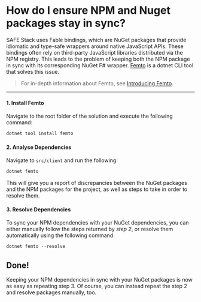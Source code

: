 # How do I ensure NPM and Nuget packages stay in sync?
SAFE Stack uses Fable bindings, which are NuGet packages that provide idiomatic and type-safe wrappers around native JavaScript APIs. These bindings often rely on third-party JavaScript libraries distributed via the NPM registry. This leads to the problem of keeping both the NPM package in sync with its corresponding NuGet F# wrapper. [Femto](https://github.com/Zaid-Ajaj/Femto) is a dotnet CLI tool that solves this issue.

> For in-depth information about Femto, see [Introducing Femto](https://fable.io/blog/Introducing-Femto.html).

---

#### 1. Install Femto
Navigate to the root folder of the solution and execute the following command:
```powershell
dotnet tool install femto
```

#### 2. Analyse Dependencies
Navigate to `src/client` and run the following:
```powershell
dotnet femto
```
This will give you a report of discrepancies between the NuGet packages and the NPM packages for the project, as well as steps to take in order to resolve them.

#### 3. Resolve Dependencies
To sync your NPM dependencies with your NuGet dependencies, you can either manually follow the steps returned by *step 2*, or resolve them automatically using the following command:
```powershell
dotnet femto --resolve
```

## Done!
Keeping your NPM dependencies in sync with your NuGet packages is now as easy as repeating step 3. Of course, you can instead repeat the step 2 and resolve packages manually, too.